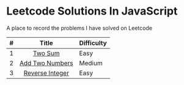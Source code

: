 # Leetcode Solutions In JavaScript

A place to record the problems I have solved on Leetcode

|   #   |                 Title                  | Difficulty |
| :---: | :------------------------------------: | :--------- |
|   1   |         [Two Sum](src/two-sum)         | Easy       |
|   2   | [Add Two Numbers](src/add-two-numbers) | Medium     |
|   3   | [Reverse Integer](src/reverse-integer) | Easy       |